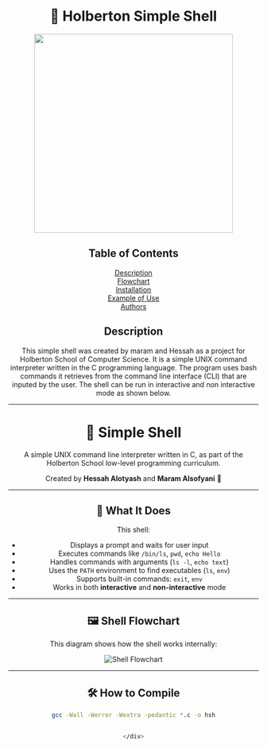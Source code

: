 <div align="center">

# 🐚 Holberton Simple Shell


  <img src="https://media3.giphy.com/media/v1.Y2lkPTc5MGI3NjExcG5zNDhlc2RpYmpsZ3hoeWU2bXBtdTE2MHFtN2JlZXQ1cTVsYWxvZyZlcD12MV9pbnRlcm5hbF9naWZfYnlfaWQmY3Q9Zw/QDjpIL6oNCVZ4qzGs7/giphy.gif" width="400">

## Table of Contents
<div align="center">

<a href="#description">Description</a><br>
<a href="#flowchart">Flowchart</a><br>
<a href="#installation">Installation</a><br>
<a href="#example-of-use">Example of Use</a><br>
<a href="#authors">Authors</a>

</div>


## Description

This simple shell was created by maram and Hessah as a project for Holberton School of Computer Science. It is a simple UNIX command interpreter written in the C programming language. The program uses bash commands it retrieves from the command line interface (CLI) that are inputed by the user. The shell can be run in interactive and non interactive mode as shown below.


---


# 🐚 Simple Shell

A simple UNIX command line interpreter written in C, as part of the Holberton School low-level programming curriculum.

Created by **Hessah Alotyash** and **Maram Alsofyani** 🤍

---

## 🧠 What It Does

This shell:
- Displays a prompt and waits for user input
- Executes commands like `/bin/ls`, `pwd`, `echo Hello`
- Handles commands with arguments (`ls -l`, `echo text`)
- Uses the `PATH` environment to find executables (`ls`, `env`)
- Supports built-in commands: `exit`, `env`
- Works in both **interactive** and **non-interactive** mode

---

## 🖼️ Shell Flowchart

This diagram shows how the shell works internally:

![Shell Flowchart](https://raw.githubusercontent.com/YOUR_USERNAME/YOUR_REPO/main/image.png)

---

## 🛠️ How to Compile

```bash
gcc -Wall -Werror -Wextra -pedantic *.c -o hsh


</div>
